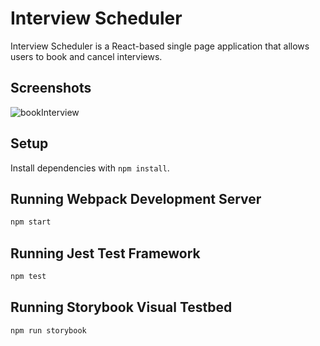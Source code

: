 # Interview Scheduler

Interview Scheduler is a React-based single page application that allows users to book and cancel interviews.

## Screenshots

![bookInterview](https://user-images.githubusercontent.com/87794633/136301972-cea938c2-42fd-45bd-884e-e7c7d12e0166.gif)

## Setup

Install dependencies with `npm install`.

## Running Webpack Development Server

```sh
npm start
```

## Running Jest Test Framework

```sh
npm test
```

## Running Storybook Visual Testbed

```sh
npm run storybook
```
